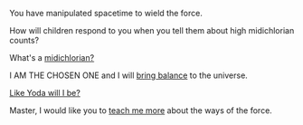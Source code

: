 You have manipulated spacetime to wield the force.

How will children respond to you when you tell them about high midichlorian counts?

What's a [midichlorian?](no_thanks/no_thanks.md)

I AM THE CHOSEN ONE and I will [bring balance](dark_side/dark_side.md) to the universe.

[Like Yoda will I be?](light_side/light_side.md)

Master, I would like you to [teach me more](womp_rats/womp_rats.md) about the ways of the force.
